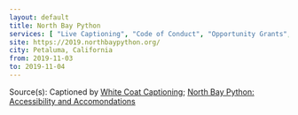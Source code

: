 ```yaml
---
layout: default
title: North Bay Python
services: [ "Live Captioning", "Code of Conduct", "Opportunity Grants", "Childcare", "Financial Aid / Scholarships", "Accessibility Fund / Pledge / Statement", "Reserved Seating Near Stage", "Service Animals Welcome", "Restrooms: All-Gender / Gender-Neutral", "Quiet/Rest Area", "Dietary Accommodation", "Nursing / Pumping Room", ]
site: https://2019.northbaypython.org/
city: Petaluma, California
from: 2019-11-03
to: 2019-11-04
---
```


Source(s): Captioned by [White Coat Captioning](http://www.whitecoatcaptioning.com/); [North Bay Python: Accessibility and Accomondations](https://2019.northbaypython.org/attend/accessibility-and-accommodations)